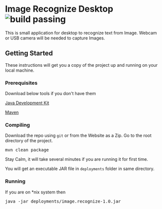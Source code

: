 # Image Recognize Desktop ![build passing](https://travis-ci.org/GVCSystems/image_recognize_desktop.svg?branch=master)
This is small application for desktop to recognize text from Image. Webcam or USB camera will be needed to capture Images.

## Getting Started
These instructions will get you a copy of the project up and running on your local machine.

### Prerequisites
Download below tools if you don't have them


[Java Development Kit](http://www.oracle.com/technetwork/java/javase/downloads/jdk8-downloads-2133151.html)

[Maven](https://maven.apache.org/download.cgi)

### Compiling
Download the repo using <code>git</code> or from the Website as a Zip. Go to the root directory of the project.

<pre>
mvn clean package
</pre>
Stay Calm, it will take several minutes if you are running it for first time.

You will get an executable JAR file in <code>deployments</code> folder in same directory.

### Running
If you are on *nix system then
<pre>
java -jar deployments/image.recognize-1.0.jar
</pre>
